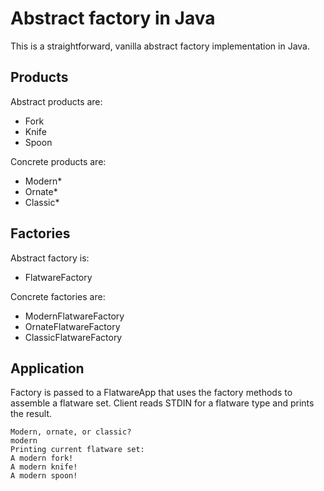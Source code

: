 # Abstract factory in Java

This is a straightforward, vanilla abstract factory implementation in Java.

## Products
Abstract products are:
- Fork
- Knife
- Spoon

Concrete products are:
- Modern*
- Ornate*
- Classic*

## Factories
Abstract factory is:
- FlatwareFactory

Concrete factories are:
- ModernFlatwareFactory
- OrnateFlatwareFactory
- ClassicFlatwareFactory

## Application
Factory is passed to a FlatwareApp that uses the factory methods to assemble a flatware set. Client reads STDIN for a flatware type and prints the result.

```text
Modern, ornate, or classic?
modern
Printing current flatware set:
A modern fork!
A modern knife!
A modern spoon!
```